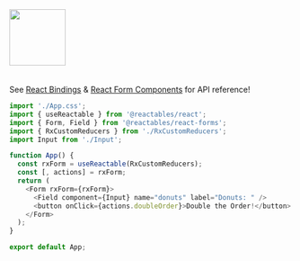 <a href="https://stackblitz.com/edit/vitejs-vite-pnnshh?file=src%2FApp.tsx" target="_blank" rel="noreferrer">
 <img src="/stackblitz.png" width="100" />
<a>

<br>
<br>

See <a href="/react/react-bindings">React Bindings</a> & <a href="/react/react-form-components">React Form Components</a> for API reference!

```typescript
import './App.css';
import { useReactable } from '@reactables/react';
import { Form, Field } from '@reactables/react-forms';
import { RxCustomReducers } from './RxCustomReducers';
import Input from './Input';

function App() {
  const rxForm = useReactable(RxCustomReducers);
  const [, actions] = rxForm;
  return (
    <Form rxForm={rxForm}>
      <Field component={Input} name="donuts" label="Donuts: " />
      <button onClick={actions.doubleOrder}>Double the Order!</button>
    </Form>
  );
}

export default App;
```